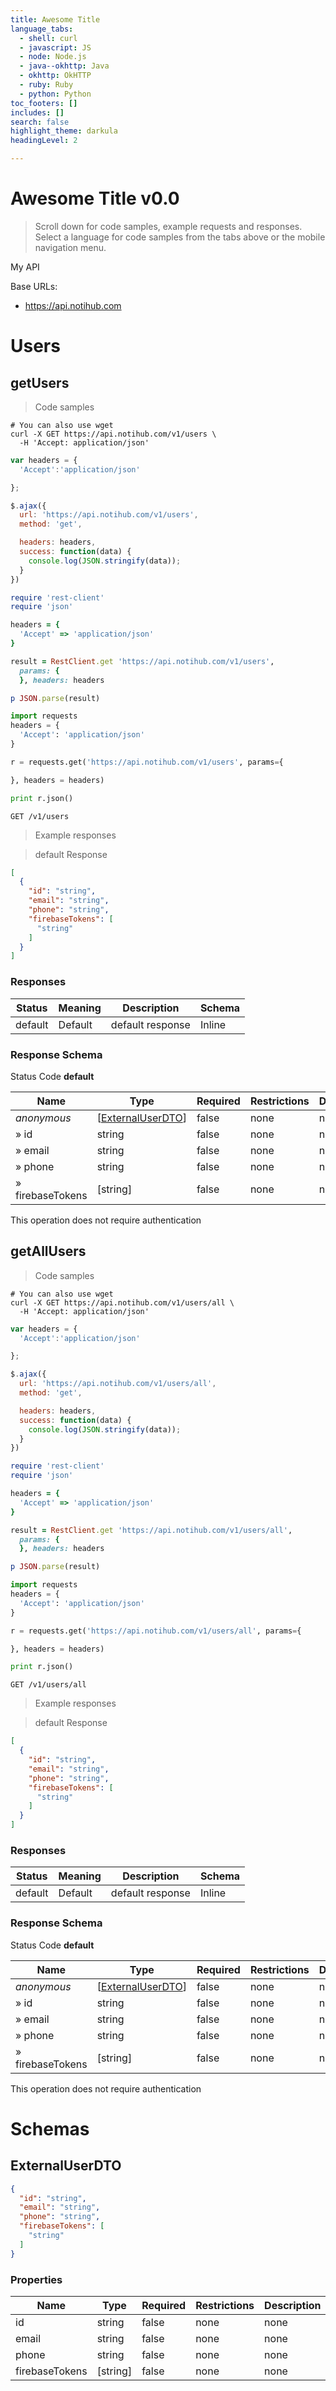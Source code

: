 ```yaml
---
title: Awesome Title
language_tabs:
  - shell: curl
  - javascript: JS
  - node: Node.js
  - java--okhttp: Java
  - okhttp: OkHTTP
  - ruby: Ruby
  - python: Python
toc_footers: []
includes: []
search: false
highlight_theme: darkula
headingLevel: 2

---
```


<h1 id="awesome-title">Awesome Title v0.0</h1>

> Scroll down for code samples, example requests and responses. Select a language for code samples from the tabs above or the mobile navigation menu.

My API

Base URLs:

* <a href="https://api.notihub.com">https://api.notihub.com</a>

<h1 id="awesome-title-users">Users</h1>

## getUsers

<a id="opIdgetUsers"></a>

> Code samples

```shell
# You can also use wget
curl -X GET https://api.notihub.com/v1/users \
  -H 'Accept: application/json'

```

```javascript
var headers = {
  'Accept':'application/json'

};

$.ajax({
  url: 'https://api.notihub.com/v1/users',
  method: 'get',

  headers: headers,
  success: function(data) {
    console.log(JSON.stringify(data));
  }
})

```

```ruby
require 'rest-client'
require 'json'

headers = {
  'Accept' => 'application/json'
}

result = RestClient.get 'https://api.notihub.com/v1/users',
  params: {
  }, headers: headers

p JSON.parse(result)

```

```python
import requests
headers = {
  'Accept': 'application/json'
}

r = requests.get('https://api.notihub.com/v1/users', params={

}, headers = headers)

print r.json()

```

`GET /v1/users`

> Example responses

> default Response

```json
[
  {
    "id": "string",
    "email": "string",
    "phone": "string",
    "firebaseTokens": [
      "string"
    ]
  }
]
```

<h3 id="getusers-responses">Responses</h3>

|Status|Meaning|Description|Schema|
|---|---|---|---|
|default|Default|default response|Inline|

<h3 id="getusers-responseschema">Response Schema</h3>

Status Code **default**

|Name|Type|Required|Restrictions|Description|
|---|---|---|---|---|
|*anonymous*|[[ExternalUserDTO](#schemaexternaluserdto)]|false|none|none|
|» id|string|false|none|none|
|» email|string|false|none|none|
|» phone|string|false|none|none|
|» firebaseTokens|[string]|false|none|none|

<aside class="success">
This operation does not require authentication
</aside>

## getAllUsers

<a id="opIdgetAllUsers"></a>

> Code samples

```shell
# You can also use wget
curl -X GET https://api.notihub.com/v1/users/all \
  -H 'Accept: application/json'

```

```javascript
var headers = {
  'Accept':'application/json'

};

$.ajax({
  url: 'https://api.notihub.com/v1/users/all',
  method: 'get',

  headers: headers,
  success: function(data) {
    console.log(JSON.stringify(data));
  }
})

```

```ruby
require 'rest-client'
require 'json'

headers = {
  'Accept' => 'application/json'
}

result = RestClient.get 'https://api.notihub.com/v1/users/all',
  params: {
  }, headers: headers

p JSON.parse(result)

```

```python
import requests
headers = {
  'Accept': 'application/json'
}

r = requests.get('https://api.notihub.com/v1/users/all', params={

}, headers = headers)

print r.json()

```

`GET /v1/users/all`

> Example responses

> default Response

```json
[
  {
    "id": "string",
    "email": "string",
    "phone": "string",
    "firebaseTokens": [
      "string"
    ]
  }
]
```

<h3 id="getallusers-responses">Responses</h3>

|Status|Meaning|Description|Schema|
|---|---|---|---|
|default|Default|default response|Inline|

<h3 id="getallusers-responseschema">Response Schema</h3>

Status Code **default**

|Name|Type|Required|Restrictions|Description|
|---|---|---|---|---|
|*anonymous*|[[ExternalUserDTO](#schemaexternaluserdto)]|false|none|none|
|» id|string|false|none|none|
|» email|string|false|none|none|
|» phone|string|false|none|none|
|» firebaseTokens|[string]|false|none|none|

<aside class="success">
This operation does not require authentication
</aside>

# Schemas

<h2 id="tocSexternaluserdto">ExternalUserDTO</h2>

<a id="schemaexternaluserdto"></a>

```json
{
  "id": "string",
  "email": "string",
  "phone": "string",
  "firebaseTokens": [
    "string"
  ]
}

```

### Properties

|Name|Type|Required|Restrictions|Description|
|---|---|---|---|---|
|id|string|false|none|none|
|email|string|false|none|none|
|phone|string|false|none|none|
|firebaseTokens|[string]|false|none|none|

